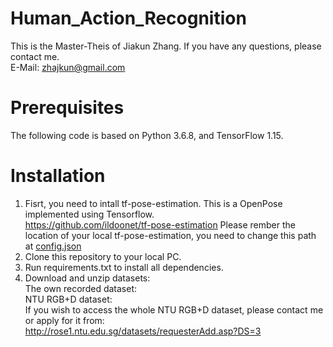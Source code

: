 # Human_Action_Recognition
This is the Master-Theis of Jiakun Zhang. If you have any questions, please contact me.<br>
E-Mail: zhajkun@gmail.com
# Prerequisites
The following code is based on Python 3.6.8, and TensorFlow 1.15. 
# Installation
1. Fisrt, you need to intall tf-pose-estimation. This is a OpenPose implemented using Tensorflow.<br>
https://github.com/ildoonet/tf-pose-estimation
Please rember the location of your local tf-pose-estimation, you need to change this path at [config.json](./config/config.json)
2. Clone this repository to your local PC.
3. Run requirements.txt to install all dependencies.
4. Download and unzip datasets:<br>
The own recorded dataset:<br>
NTU RGB+D dataset:<br>
If you wish to access the whole NTU RGB+D dataset, please contact me or apply for it from:<br>
http://rose1.ntu.edu.sg/datasets/requesterAdd.asp?DS=3
